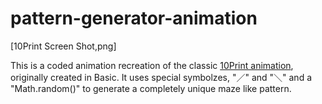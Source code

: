 # pattern-generator-animation

[10Print Screen Shot,png]

This is a coded animation recreation of the classic [10Print animation](https://netart.rocks/uchicago/netart2/10print-variations.html), originally created in Basic. It uses special symbolzes, "／" and "＼" and a "Math.random()" to generate a completely unique maze like pattern. 
